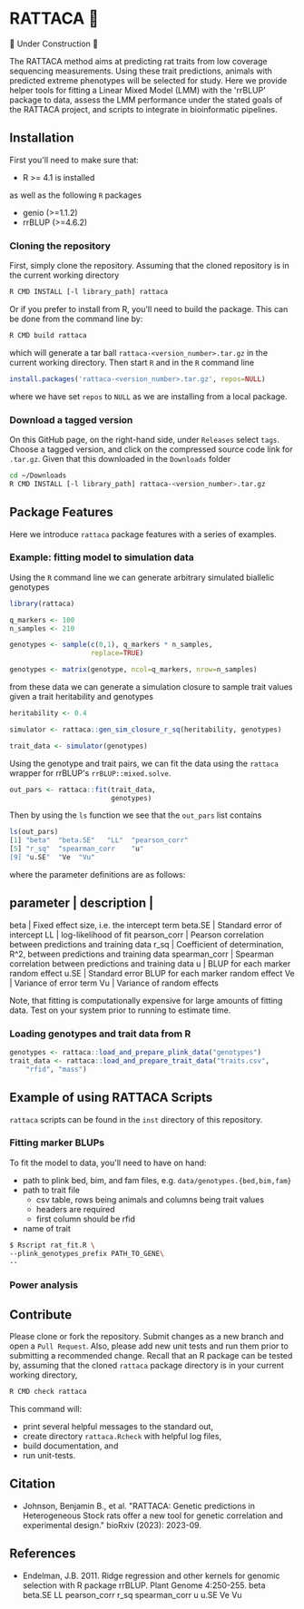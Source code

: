 # RATTACA :rat:

:construction: Under Construction :construction:

The RATTACA method aims at predicting rat
traits from low coverage sequencing measurements.
Using these trait predictions, animals with predicted
extreme phenotypes will be selected for study.  Here
we provide helper tools for fitting a Linear
Mixed Model (LMM) with the 'rrBLUP' package to
data, assess the LMM performance under the
stated goals of the RATTACA project, and scripts to
integrate in bioinformatic pipelines.


## Installation

First you'll need to make sure that:

* R >= 4.1 is installed

as well as the following `R` packages

* genio (>=1.1.2)
* rrBLUP (>=4.6.2)


### Cloning the repository

First, simply clone the repository.  Assuming that
the cloned repository is in the current working
directory

```bash
R CMD INSTALL [-l library_path] rattaca
```

Or if you prefer to install from R, you'll need to
build the package.  This can be done from the
command line by:

```bash
R CMD build rattaca
```

which will generate a tar ball
`rattaca-<version_number>.tar.gz` in the
current working directory.  Then start `R`
and in the `R` command line

```R
install.packages('rattaca-<version_number>.tar.gz', repos=NULL)
```

where we have set `repos` to `NULL` as we are
installing from a local package.


### Download a tagged version

On this GitHub page, on the right-hand side, under
`Releases` select `tags`.  Choose a tagged version,
and click on the compressed source code link for
`.tar.gz`.  Given that this downloaded in the
`Downloads` folder

```bash
cd ~/Downloads
R CMD INSTALL [-l library_path] rattaca-<version_number>.tar.gz
```

## Package Features

Here we introduce `rattaca` package features with a series
of examples.

### Example: fitting model to simulation data


Using the `R` command line we can generate arbitrary simulated
biallelic genotypes

```R
library(rattaca)

q_markers <- 100
n_samples <- 210

genotypes <- sample(c(0,1), q_markers * n_samples,
                    replace=TRUE)

genotypes <- matrix(genotype, ncol=q_markers, nrow=n_samples)
``` 

from these data we can generate a simulation closure to 
sample trait values given a trait heritability and 
genotypes

```R
heritability <- 0.4

simulator <- rattaca::gen_sim_closure_r_sq(heritability, genotypes)

trait_data <- simulator(genotypes)
```

Using the genotype and trait pairs, we can fit the data using
the `rattaca` wrapper for rrBLUP's `rrBLUP::mixed.solve`.

```R
out_pars <- rattaca::fit(trait_data,
                         genotypes)
```

Then by using the `ls` function we see that the `out_pars`
list contains 

```R
ls(out_pars)
[1] "beta"  "beta.SE"   "LL"  "pearson_corr"
[5] "r_sq"  "spearman_corr    "u"
[9] "u.SE"  "Ve  "Vu"
```

where the parameter definitions are as follows:

parameter | description |
----------
beta        |   Fixed effect size, i.e. the intercept term
beta.SE     |   Standard error of intercept
LL          |   log-likelihood of fit
pearson_corr    | Pearson correlation between predictions and training data 
r_sq        |   Coefficient of determination, R^2, between predictions and training data
spearman_corr   | Spearman correlation between predictions and training data
u   |   BLUP for each marker random effect
u.SE | Standard error BLUP for each marker random effect
Ve  | Variance of error term
Vu  | Variance of random effects


Note, that fitting is computationally expensive for large amounts
of fitting data.  Test on your system prior to running to estimate
time.


### Loading genotypes and trait data from R
```R
genotypes <- rattaca::load_and_prepare_plink_data("genotypes")
trait_data <- rattaca::load_and_prepare_trait_data("traits.csv",
    "rfid", "mass")
```


## Example of using RATTACA Scripts

`rattaca` scripts can be found in the `inst` directory of this repository.


### Fitting marker BLUPs

To fit the model to data, you'll need to have on hand:

* path to plink bed, bim, and fam files, e.g. `data/genotypes.{bed,bim,fam}`
* path to trait file
    - csv table, rows being animals and columns being trait values
    - headers are required
    - first column should be rfid
* name of trait 


```bash
$ Rscript rat_fit.R \
--plink_genotypes_prefix PATH_TO_GENE\
--
```

### Power analysis





## Contribute

Please clone or fork the repository.  Submit changes as a new
branch and open a `Pull Request`.  Also, please add new unit tests
and run them prior to submitting a recommended change.  Recall that
an R package can be tested by, assuming that the cloned `rattaca`
package directory is in your current working directory,

```bash
R CMD check rattaca
```

This command will:

* print several helpful messages to the standard out,
* create directory `rattaca.Rcheck` with helpful log files,
* build documentation, and 
* run unit-tests.


## Citation

* Johnson, Benjamin B., et al. "RATTACA: Genetic predictions in
Heterogeneous Stock rats offer a new tool for genetic correlation
and experimental design." bioRxiv (2023): 2023-09.

## References

* Endelman, J.B. 2011. Ridge regression and other kernels
for genomic selection with R package rrBLUP. Plant Genome 4:250-255.
beta
beta.SE
LL
pearson_corr
r_sq
spearman_corr
u
u.SE
Ve
Vu
